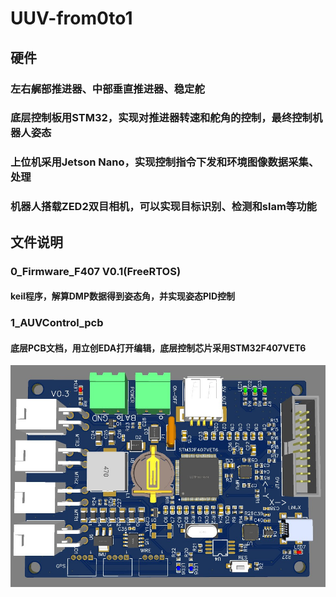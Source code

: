 # UUV-from0to1

## 硬件
### 左右艉部推进器、中部垂直推进器、稳定舵
### 底层控制板用STM32，实现对推进器转速和舵角的控制，最终控制机器人姿态
### 上位机采用Jetson Nano，实现控制指令下发和环境图像数据采集、处理
### 机器人搭载ZED2双目相机，可以实现目标识别、检测和slam等功能

## 文件说明
### 0_Firmware_F407 V0.1(FreeRTOS)
#### keil程序，解算DMP数据得到姿态角，并实现姿态PID控制
### 1_AUVControl_pcb
#### 底层PCB文档，用立创EDA打开编辑，底层控制芯片采用STM32F407VET6
![image](https://github.com/Yunga-Wu/UUV-from0to1/blob/main/img/PCB.jpg)

